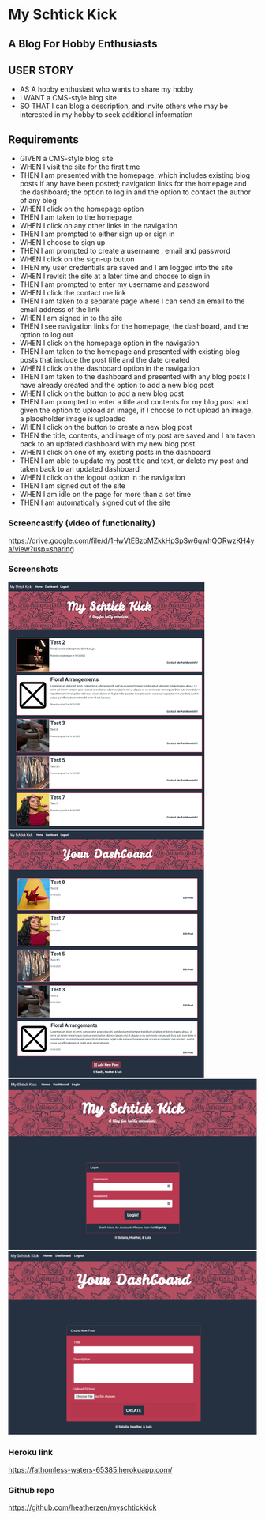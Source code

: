 # My Schtick Kick

## A Blog For Hobby Enthusiasts

## USER STORY

* AS A hobby enthusiast who wants to share my hobby 
* I WANT a CMS-style blog site 
* SO THAT I can blog a description, and invite others who may be interested in my hobby to seek additional information 

## Requirements

* GIVEN a CMS-style blog site 
* WHEN I visit the site for the first time 
* THEN I am presented with the homepage, which includes existing blog posts if any have been posted; navigation links for the homepage and the dashboard; the option to log in and the option to contact the author of any blog
* WHEN I click on the homepage option 
* THEN I am taken to the homepage 
* WHEN I click on any other links in the navigation 
* THEN I am prompted to either sign up or sign in 
* WHEN I choose to sign up 
* THEN I am prompted to create a username , email and password 
* WHEN I click on the sign-up button 
* THEN my user credentials are saved and I am logged into the site 
* WHEN I revisit the site at a later time and choose to sign in 
* THEN I am prompted to enter my username and password 
* WHEN I click the contact me link
* THEN I am taken to a separate page where I can send an email to the email address of the link
* WHEN I am signed in to the site 
* THEN I see navigation links for the homepage, the dashboard, and the option to log out 
* WHEN I click on the homepage option in the navigation 
* THEN I am taken to the homepage and presented with existing blog posts that include the post title and the date created 
* WHEN I click on the dashboard option in the navigation 
* THEN I am taken to the dashboard and presented with any blog posts I have already created and the option to add a new blog post 
* WHEN I click on the button to add a new blog post 
* THEN I am prompted to enter a title and contents for my blog post and given the option to upload an image, if I choose to not upload an image, a placeholder image is uploaded  
* WHEN I click on the button to create a new blog post 
* THEN the title, contents, and image of my post are saved and I am taken back to an updated dashboard with my new blog post 
* WHEN I click on one of my existing posts in the dashboard 
* THEN I am able to update my post title and text, or delete my post and taken back to an updated dashboard 
* WHEN I click on the logout option in the navigation 
* THEN I am signed out of the site 
* WHEN I am idle on the page for more than a set time 
* THEN I am automatically signed out of the site 

### Screencastify (video of functionality)

https://drive.google.com/file/d/1HwVtEBzoMZkkHpSpSw6qwhQORwzKH4ya/view?usp=sharing

### Screenshots

![](public/images/pro_2_home.png) 
![](public/images/pro_2_dashboard.png) 
![](public/images/pro_2_login.png) 
![](public/images/pro_2_add_new.png)

### Heroku link

https://fathomless-waters-65385.herokuapp.com/

### Github repo

https://github.com/heatherzen/myschtickkick
